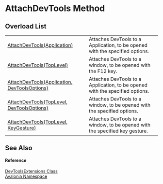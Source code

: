 # AttachDevTools Method


## Overload List
<table>
<tr>
<td><a href="M_Avalonia_DevToolsExtensions_AttachDevTools_1">AttachDevTools(Application)</a></td>
<td>Attaches DevTools to a Application, to be opened with the specified options.</td>
</tr>
<tr>
<td><a href="M_Avalonia_DevToolsExtensions_AttachDevTools_4">AttachDevTools(TopLevel)</a></td>
<td>Attaches DevTools to a window, to be opened with the F12 key.</td>
</tr>
<tr>
<td><a href="M_Avalonia_DevToolsExtensions_AttachDevTools">AttachDevTools(Application, DevToolsOptions)</a></td>
<td>Attaches DevTools to a Application, to be opened with the specified options.</td>
</tr>
<tr>
<td><a href="M_Avalonia_DevToolsExtensions_AttachDevTools_2">AttachDevTools(TopLevel, DevToolsOptions)</a></td>
<td>Attaches DevTools to a window, to be opened with the specified options.</td>
</tr>
<tr>
<td><a href="M_Avalonia_DevToolsExtensions_AttachDevTools_3">AttachDevTools(TopLevel, KeyGesture)</a></td>
<td>Attaches DevTools to a window, to be opened with the specified key gesture.</td>
</tr>
</table>

## See Also


#### Reference
<a href="T_Avalonia_DevToolsExtensions">DevToolsExtensions Class</a>  
<a href="N_Avalonia">Avalonia Namespace</a>  

